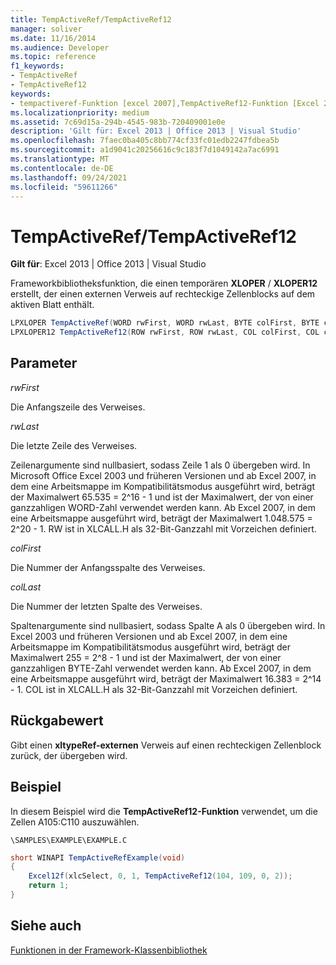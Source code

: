 ```yaml
---
title: TempActiveRef/TempActiveRef12
manager: soliver
ms.date: 11/16/2014
ms.audience: Developer
ms.topic: reference
f1_keywords:
- TempActiveRef
- TempActiveRef12
keywords:
- tempactiveref-Funktion [excel 2007],TempActiveRef12-Funktion [Excel 2007]
ms.localizationpriority: medium
ms.assetid: 7c69d15a-294b-4545-983b-720409001e0e
description: 'Gilt für: Excel 2013 | Office 2013 | Visual Studio'
ms.openlocfilehash: 7faec0ba405c8bb774cf33fc01edb2247fdbea5b
ms.sourcegitcommit: a1d9041c20256616c9c183f7d1049142a7ac6991
ms.translationtype: MT
ms.contentlocale: de-DE
ms.lasthandoff: 09/24/2021
ms.locfileid: "59611266"
---
```

# <a name="tempactivereftempactiveref12"></a>TempActiveRef/TempActiveRef12

 **Gilt für**: Excel 2013 | Office 2013 | Visual Studio 
  
Frameworkbibliotheksfunktion, die einen temporären **XLOPER** /  **XLOPER12** erstellt, der einen externen Verweis auf rechteckige Zellenblocks auf dem aktiven Blatt enthält. 
  
```cs
LPXLOPER TempActiveRef(WORD rwFirst, WORD rwLast, BYTE colFirst, BYTE colLast);
LPXLOPER12 TempActiveRef12(ROW rwFirst, ROW rwLast, COL colFirst, COL colLast);
```

## <a name="parameters"></a>Parameter

 _rwFirst_
  
Die Anfangszeile des Verweises.
  
 _rwLast_
  
Die letzte Zeile des Verweises.
  
Zeilenargumente sind nullbasiert, sodass Zeile 1 als 0 übergeben wird. In Microsoft Office Excel 2003 und früheren Versionen und ab Excel 2007, in dem eine Arbeitsmappe im Kompatibilitätsmodus ausgeführt wird, beträgt der Maximalwert 65.535 = 2^16 - 1 und ist der Maximalwert, der von einer ganzzahligen WORD-Zahl verwendet werden kann. Ab Excel 2007, in dem eine Arbeitsmappe ausgeführt wird, beträgt der Maximalwert 1.048.575 = 2^20 - 1. RW ist in XLCALL.H als 32-Bit-Ganzzahl mit Vorzeichen definiert.
  
 _colFirst_
  
Die Nummer der Anfangsspalte des Verweises.
  
 _colLast_
  
Die Nummer der letzten Spalte des Verweises.
  
Spaltenargumente sind nullbasiert, sodass Spalte A als 0 übergeben wird. In Excel 2003 und früheren Versionen und ab Excel 2007, in dem eine Arbeitsmappe im Kompatibilitätsmodus ausgeführt wird, beträgt der Maximalwert 255 = 2^8 - 1 und ist der Maximalwert, der von einer ganzzahligen BYTE-Zahl verwendet werden kann. Ab Excel 2007, in dem eine Arbeitsmappe ausgeführt wird, beträgt der Maximalwert 16.383 = 2^14 - 1. COL ist in XLCALL.H als 32-Bit-Ganzzahl mit Vorzeichen definiert.
  
## <a name="return-value"></a>Rückgabewert

Gibt einen **xltypeRef-externen** Verweis auf einen rechteckigen Zellenblock zurück, der übergeben wird. 
  
## <a name="example"></a>Beispiel

In diesem Beispiel wird die **TempActiveRef12-Funktion** verwendet, um die Zellen A105:C110 auszuwählen. 
  
 `\SAMPLES\EXAMPLE\EXAMPLE.C`
  
```cs
short WINAPI TempActiveRefExample(void)
{
    Excel12f(xlcSelect, 0, 1, TempActiveRef12(104, 109, 0, 2));
    return 1;
}
```

## <a name="see-also"></a>Siehe auch



[Funktionen in der Framework-Klassenbibliothek](functions-in-the-framework-library.md)

